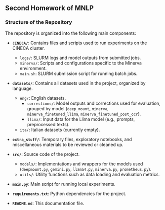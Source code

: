 ## Second Homework of MNLP

### Structure of the Repository

The repository is organized into the following main components:

- **`CINECA/`**: Contains files and scripts used to run experiments on the CINECA cluster.
    - `logs/`: SLURM logs and model outputs from submitted jobs.
    - `minerva/`: Scripts and configurations specific to the Minerva environment.
    - `main.sh`: SLURM submission script for running batch jobs.

- **`datasets/`**: Contains all datasets used in the project, organized by language.
    - `eng/`: English datasets.
        - `corrections/`: Model outputs and corrections used for evaluation, grouped by model (`deep_mount`, `minerva`, `minerva_finetuned_llima`, `minerva_finetuned_post_ocr`).
        - `llima/`: Input data for the Llima model (e.g., prompts, preprocessed texts).
    - `ita/`: Italian datasets (currently empty).

- **`extra_stuff/`**: Temporary files, exploratory notebooks, and miscellaneous materials to be reviewed or cleaned up.

- **`src/`**: Source code of the project.
    - `models/`: Implementations and wrappers for the models used (`deepmount.py`, `gemini.py`, `llama4.py`, `minerva.py`, `prometheus.py`).
    - `utils/`: Utility functions such as data loading and evaluation metrics.

- **`main.py`**: Main script for running local experiments.

- **`requirements.txt`**: Python dependencies for the project.

- **`README.md`**: This documentation file.